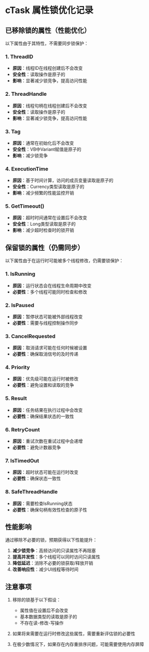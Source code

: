 # cTask 属性锁优化记录

## 已移除锁的属性（性能优化）

以下属性由于其特性，不需要同步锁保护：

### 1. ThreadID
- **原因**：线程ID在线程创建后不会改变
- **安全性**：读取操作是原子的
- **影响**：显著减少锁竞争，提高访问性能

### 2. ThreadHandle  
- **原因**：线程句柄在线程创建后不会改变
- **安全性**：读取操作是原子的
- **影响**：显著减少锁竞争，提高访问性能

### 3. Tag
- **原因**：通常在初始化后不会改变
- **安全性**：VB中Variant赋值是原子的
- **影响**：减少锁竞争

### 4. ExecutionTime
- **原因**：基于时间计算，访问的成员变量读取是原子的
- **安全性**：Currency类型读取是原子的
- **影响**：减少频繁的性能监控开销

### 5. GetTimeout()
- **原因**：超时时间通常在设置后不会改变
- **安全性**：Long类型读取是原子的
- **影响**：减少超时检查时的锁开销

## 保留锁的属性（仍需同步）

以下属性由于在运行时可能被多个线程修改，仍需要锁保护：

### 1. IsRunning
- **原因**：运行状态会在线程生命周期中改变
- **必要性**：多个线程可能同时检查和修改

### 2. IsPaused
- **原因**：暂停状态可能被外部线程改变
- **必要性**：需要与线程控制操作同步

### 3. CancelRequested
- **原因**：取消请求可能在任何时候被设置
- **必要性**：确保取消信号的及时传递

### 4. Priority
- **原因**：优先级可能在运行时被修改
- **必要性**：避免设置和读取的竞争

### 5. Result
- **原因**：任务结果在执行过程中会改变
- **必要性**：确保结果状态的一致性

### 6. RetryCount  
- **原因**：重试次数在重试过程中会递增
- **必要性**：避免计数器竞争

### 7. IsTimedOut
- **原因**：超时状态可能在运行时改变
- **必要性**：确保状态一致性

### 8. SafeThreadHandle
- **原因**：需要检查IsRunning状态
- **必要性**：确保句柄有效性检查的原子性

## 性能影响

通过移除不必要的锁，预期获得以下性能提升：

1. **减少锁竞争**：高频访问的只读属性不再阻塞
2. **提高并发性**：多个线程可以同时访问只读属性
3. **降低延迟**：消除不必要的锁获取/释放开销
4. **改善响应性**：减少UI线程等待时间

## 注意事项

1. 移除的锁基于以下假设：
   - 属性值在设置后不会改变
   - 基本数据类型的读取是原子的
   - 不存在读-修改-写操作

2. 如果将来需要在运行时修改这些属性，需要重新评估锁的必要性

3. 在极少数情况下，如果存在内存重排序问题，可能需要使用内存屏障
